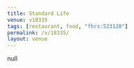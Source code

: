 ```yaml
---
title: Standard Life
venue: v18335
tags: [restaurant, food, "fhrs:523120"]
permalink: /v/18335/
layout: venue
---
```

null
